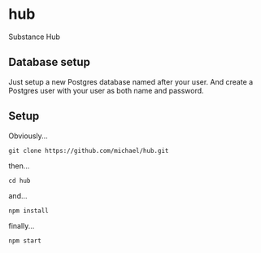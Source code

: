 hub
===

Substance Hub


## Database setup

Just setup a new Postgres database named after your user. And create a Postgres user with your user as both name and password.

## Setup

Obviously...

    git clone https://github.com/michael/hub.git

then...

    cd hub

and...

    npm install

finally...

    npm start
